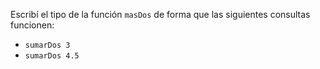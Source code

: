Escribí el tipo de la función `masDos` de forma que las siguientes consultas funcionen: 

* `sumarDos 3`
* `sumarDos 4.5`
